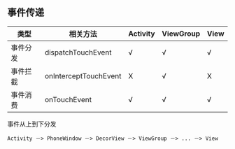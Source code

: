 ## 事件传递

类型| 相关方法 | Activity |ViewGroup |View
---|--------|----------|----------|----
事件分发|	dispatchTouchEvent|	√|	√|	√|
事件拦截|	onInterceptTouchEvent|	X|	√|	X
事件消费|	onTouchEvent	|√	|√	|√

事件从上到下分发
```
Activity －> PhoneWindow －> DecorView －> ViewGroup －> ... －> View
```